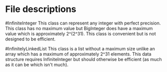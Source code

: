 File descriptions
=================
#InfiniteInteger
This class can represent any integer with perfect precision. This class has no maximum value but BigInteger does have a maximum value
which is approximately 2^(2^31). This class is convenient but is not designed to be efficient.


#InfinitelyLinkedList
This class is a list without a maximum size unlike an array which has a maximum of approximately 2^31 elements.
This data structure requires InfiniteInteger but should otherwise be efficient (as much as it can be which isn't much).

